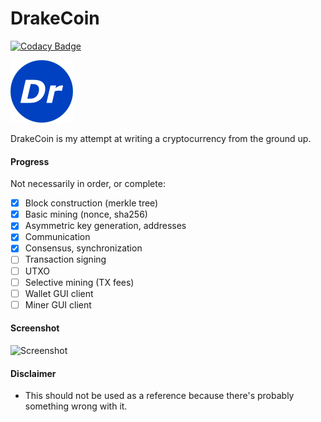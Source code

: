 # DrakeCoin

[![Codacy Badge](https://api.codacy.com/project/badge/Grade/08bd440505384869b9e5bbe23137a70c)](https://www.codacy.com/app/ihatecsv/DrakeCoin?utm_source=github.com&amp;utm_medium=referral&amp;utm_content=ihatecsv/DrakeCoin&amp;utm_campaign=Badge_Grade)

![DrakeCoin](https://raw.githubusercontent.com/ihatecsv/DrakeCoin/master/drakecoin.png)

DrakeCoin is my attempt at writing a cryptocurrency from the ground up.

#### Progress
Not necessarily in order, or complete:
- [x] Block construction (merkle tree)
- [x] Basic mining (nonce, sha256)
- [x] Asymmetric key generation, addresses
- [x] Communication
- [x] Consensus, synchronization
- [ ] Transaction signing
- [ ] UTXO
- [ ] Selective mining (TX fees)
- [ ] Wallet GUI client
- [ ] Miner GUI client

#### Screenshot
![Screenshot](https://i.imgur.com/Rx5viV7.png)

#### Disclaimer
* This should not be used as a reference because there's probably something wrong with it.
